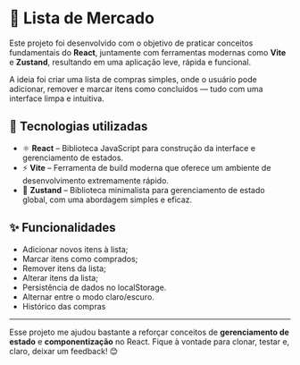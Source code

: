 # 🛒 Lista de Mercado

Este projeto foi desenvolvido com o objetivo de praticar conceitos fundamentais do **React**, juntamente com ferramentas modernas como **Vite** e **Zustand**, resultando em uma aplicação leve, rápida e funcional.

A ideia foi criar uma lista de compras simples, onde o usuário pode adicionar, remover e marcar itens como concluídos — tudo com uma interface limpa e intuitiva.

## 🚀 Tecnologias utilizadas

- ⚛️ **React** – Biblioteca JavaScript para construção da interface e gerenciamento de estados.
- ⚡ **Vite** – Ferramenta de build moderna que oferece um ambiente de desenvolvimento extremamente rápido.
- 🧠 **Zustand** – Biblioteca minimalista para gerenciamento de estado global, com uma abordagem simples e eficaz.

## ✨ Funcionalidades

- Adicionar novos itens à lista;
- Marcar itens como comprados;
- Remover itens da lista;
- Alterar itens da lista;
- Persistência de dados no localStorage.
- Alternar entre o modo claro/escuro.
- Histórico das compras

---

Esse projeto me ajudou bastante a reforçar conceitos de **gerenciamento de estado** e **componentização** no React. Fique à vontade para clonar, testar e, claro, deixar um feedback! 😊

